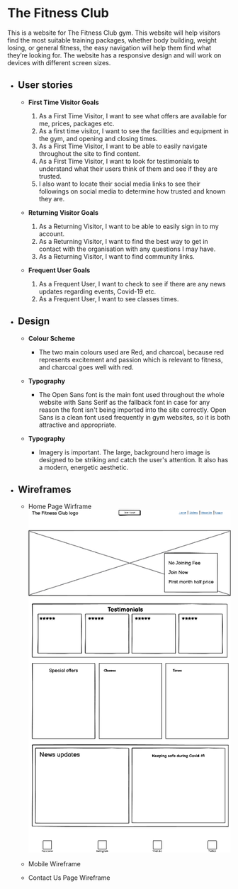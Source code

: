 # The Fitness Club
This is a website for The Fitness Club gym. This website will help visitors find the most suitable training packages, whether body building, weight losing, or general fitness, the easy navigation will help them find what they’re looking for. The website has a responsive design and will work on devices with different screen sizes. 

* ##	User stories
  * **First Time Visitor Goals**
    1.	As a First Time Visitor, I want to see what offers are available for me, prices, packages etc.
    2.	As a first time visitor, I want to see the facilities and equipment in the gym, and opening and closing times.
    3.	As a First Time Visitor, I want to be able to easily navigate throughout the site to find content.
    4.	As a First Time Visitor, I want to look for testimonials to understand what their users think of them and see if they are trusted. 
    5.	I also want to locate their social media links to see their followings on social media to determine how trusted and known they are.
    
  * **Returning Visitor Goals**
    1.	As a Returning Visitor, I want to be able to easily sign in to my account.
    2.	As a Returning Visitor, I want to find the best way to get in contact with the organisation with any questions I may have.
    3.	As a Returning Visitor, I want to find community links.
  
  * **Frequent User Goals**
    1.	As a Frequent User, I want to check to see if there are any news updates regarding events, Covid-19 etc.
    2.	As a Frequent User, I want to see classes times.

* ##	Design
  * **Colour Scheme**
    *	The two main colours used are Red, and charcoal, because red represents excitement and passion which is relevant to fitness, and charcoal goes well with red.
    
  * **Typography**
    *	The Open Sans font is the main font used throughout the whole website with Sans Serif as the fallback font in case for any reason the font isn't being imported into the site correctly. Open Sans is a clean font used frequently in gym websites, so it is both attractive and appropriate.
   
  * **Typography**
    *	Imagery is important. The large, background hero image is designed to be striking and catch the user's attention. It also has a modern, energetic aesthetic.
 
 * ##	Wireframes
 
   * Home Page Wirframe
![Home Page Wireframe](https://github.com/MukhtarMalal/The-Fitness-Club/blob/master/Home%20Page%20Wireframe.png)

   * Mobile Wireframe
   * Contact Us Page Wireframe
